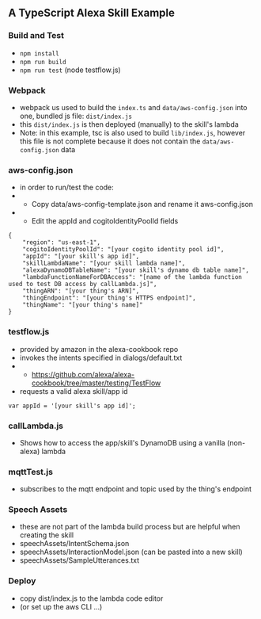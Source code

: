 ## A TypeScript Alexa Skill Example

### Build and Test
- `npm install`
- `npm run build`
- `npm run test` (node testflow.js)

### Webpack
- webpack us used to build the `index.ts` and `data/aws-config.json` into one, bundled js file: `dist/index.js`
- this `dist/index.js` is then deployed (manually) to the skill's lambda
- Note: in this example, tsc is also used to build `lib/index.js`, however this file is not complete because it does not contain the `data/aws-config.json` data

### aws-config.json
- in order to run/test the code:
- - Copy data/aws-config-template.json and rename it aws-config.json
- - Edit the appId and cogitoIdentityPoolId fields
```
{
    "region": "us-east-1",
    "cogitoIdentityPoolId": "[your cogito identity pool id]",
    "appId": "[your skill's app id]",
    "skillLambdaName": "[your skill lambda name]",
    "alexaDynamoDBTableName": "[your skill's dynamo db table name]",
    "lambdaFunctionNameForDBAccess": "[name of the lambda function used to test DB access by callLambda.js]",
    "thingARN": "[your thing's ARN]",
    "thingEndpoint": "[your thing's HTTPS endpoint]",
    "thingName": "[your thing's name]"
}
```

### testflow.js
- provided by amazon in the alexa-cookbook repo
- invokes the intents specified in dialogs/default.txt
- - https://github.com/alexa/alexa-cookbook/tree/master/testing/TestFlow
- requests a valid alexa skill/app id
```
var appId = '[your skill's app id]';
```

### callLambda.js
- Shows how to access the app/skill's DynamoDB using a vanilla (non-alexa) lambda

### mqttTest.js
- subscribes to the mqtt endpoint and topic used by the thing's endpoint

### Speech Assets
- these are not part of the lambda build process but are helpful when creating the skill
- speechAssets/IntentSchema.json
- speechAssets/InteractionModel.json (can be pasted into a new skill)
- speechAssets/SampleUtterances.txt

### Deploy
- copy dist/index.js to the lambda code editor
- (or set up the aws CLI ...)
